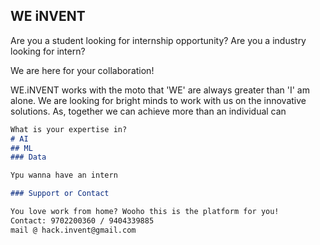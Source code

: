 ## WE iNVENT

Are you a student looking for internship opportunity?
Are you a industry looking for intern?

We are here for your collaboration!

WE.iNVENT works with the moto that 'WE' are always greater than 'I' am alone. We are looking for bright minds to work with us on the innovative solutions. As, together we can achieve more than an individual can


```markdown
What is your expertise in? 
# AI
## ML
### Data

Ypu wanna have an intern 

### Support or Contact

You love work from home? Wooho this is the platform for you!
Contact: 9702200360 / 9404339885
mail @ hack.invent@gmail.com
